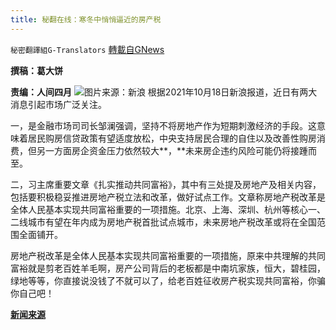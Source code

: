```yaml
---
title: 秘翻在线：寒冬中悄悄逼近的房产税
---
```

`秘密翻譯組G-Translators` [轉載自GNews](https://gnews.org/zh-hans/1604275/)

**撰稿：葛大饼**

**责编：人间四月**
![](https://assets.gnews.org/wp-content/uploads/2021/10/Screenshot-2021-10-19-210825.jpg)图片来源：新浪
根据2021年10月18日新浪报道，近日有两大消息引起市场广泛关注。

一，是金融市场司司长邹澜强调，坚持不将房地产作为短期刺激经济的手段。这意味着居民购房信贷政策有望适度放松，中央支持居民合理的自住以及改善性购房消费，但另一方面房企资金压力依然较大**，**未来房企违约风险可能仍将接踵而至。

二，习主席重要文章《扎实推动共同富裕》，其中有三处提及房地产及相关内容，包括要积极稳妥推进房地产税立法和改革，做好试点工作。文章称房地产税改革是全体人民基本实现共同富裕重要的一项措施。北京、上海、深圳、杭州等核心一、二线城市有望在年内成为房地产税首批试点城市，未来房地产税改革或将在全国范围全面铺开。

房地产税改革是全体人民基本实现共同富裕重要的一项措施，原来中共理解的共同富裕就是剪老百姓羊毛啊，房产公司背后的老板都是中南坑家族，恒大，碧桂园，绿地等等，你直接说没钱了不就可以了，给老百姓征收房产税实现共同富裕，你骗你自己吧！

**[新闻来源](https://k.sina.cn/article_6192937794_17120bb4202001okoi.html?from=estate&amp;sinawapsharesource=newsapp&amp;wm=3200_0024)**
